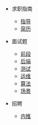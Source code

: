 * 求职指南

  * [指导](findwork/guide/guide.md)
  * [简历](findwork/guide/resume.md)
* 面试题
  * [前段](findwork/front-end/)
  * [后端](findwork/back-end/)
  * [测试](findwork/test/)
  * [运维](findwork/devops/)
  * [算法](findwork/algorithm/)
  * [场景](findwork/scene/)
* 招聘
  * [内推](findwork/recruit/recruit)
